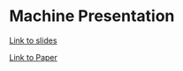 # Machine Presentation
[Link to slides](https://docs.google.com/presentation/d/1qq6SpHGU-6AJWNetaVdd60JiInS7vF9y2_4CkNdNsos/edit?usp=sharing) 



[Link to Paper](https://docs.google.com/document/d/1o--ehehAHVLh1ijkBNpyRHv5HGpFJixajsAvTzyC96Q/edit?usp=sharing)
